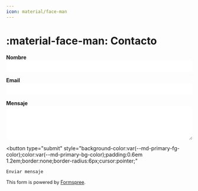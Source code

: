 ```yaml
---
icon: material/face-man
---
```


# :material-face-man: Contacto

<form
  action="https://formspree.io/f/xzzjkapp"
  method="POST"
  class="md-typeset"
  style="max-width: 600px; margin-top: 1em;"
>
  <div style="margin-bottom: 1em;">
    <label for="name"><strong>Nombre</strong></label><br>
    <input
      type="text"
      name="name"
      id="name"
      required
      style="width:100%;padding:0.6em;border:1px solid var(--md-default-fg-color--light);border-radius:6px;"
    >
  </div>

  <div style="margin-bottom: 1em;">
    <label for="email"><strong>Email</strong></label><br>
    <input
      type="email"
      name="_replyto"
      id="email"
      required
      style="width:100%;padding:0.6em;border:1px solid var(--md-default-fg-color--light);border-radius:6px;"
    >
  </div>

  <div style="margin-bottom: 1em;">
    <label for="message"><strong>Mensaje</strong></label><br>
    <textarea
      name="message"
      id="message"
      rows="5"
      required
      style="width:100%;padding:0.6em;border:1px solid var(--md-default-fg-color--light);border-radius:6px;"
    ></textarea>
  </div>

  <button
    type="submit"
    style="background-color:var(--md-primary-fg-color);color:var(--md-primary-bg-color);padding:0.6em 1.2em;border:none;border-radius:6px;cursor:pointer;"
  >
    Enviar mensaje
  </button>
</form>

<p style="margin-top:1em;font-size:0.9em;color:var(--md-default-fg-color--light);">
  This form is powered by <a href="https://formspree.io/" target="_blank">Formspree</a>.
</p>


